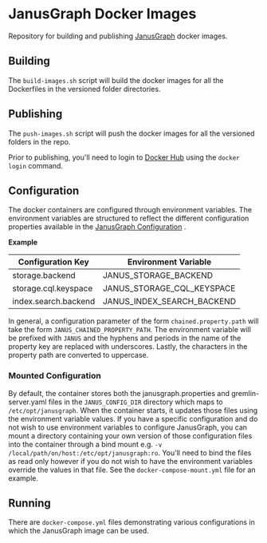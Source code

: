 # JanusGraph Docker Images #

Repository for building and publishing [JanusGraph][JG] docker images.

## Building ##

The `build-images.sh` script will build the docker images for all the Dockerfiles in the versioned
folder directories.

## Publishing ##

The `push-images.sh` script will push the docker images for all the versioned folders in the repo.

Prior to publishing, you'll need to login to [Docker Hub][DH] using the `docker login` command.

## Configuration ##

The docker containers are configured through environment variables. The environment variables are 
structured to reflect the different configuration properties available in the 
[JanusGraph Configuration][JG_CONFIG] .

**Example**

| Configuration Key       | Environment Variable        |
| ----------------------- | --------------------------- |
| storage.backend         | JANUS_STORAGE_BACKEND       |
| storage.cql.keyspace    | JANUS_STORAGE_CQL_KEYSPACE  |
| index.search.backend    | JANUS_INDEX_SEARCH_BACKEND  |


In general, a configuration parameter of the form `chained.property.path` will take the form
`JANUS_CHAINED_PROPERTY_PATH`. The environment variable will be prefixed with `JANUS` and the 
hyphens and periods in the name of the property key are replaced with underscores. Lastly, the
characters in the property path are converted to uppercase.

### Mounted Configuration ###

By default, the container stores both the janusgraph.properties and gremlin-server.yaml files
in the `JANUS_CONFIG_DIR` directory which maps to `/etc/opt/janusgraph`. When the container
starts, it updates those files using the environment variable values. If you have a specific
configuration and do not wish to use environment variables to configure JanusGraph, you can 
mount a directory containing your own version of those configuration files into the container
through a bind mount e.g. `-v /local/path/on/host:/etc/opt/janusgraph:ro`. You'll need to bind
the files as read only however if you do not wish to have the environment variables override the 
values in that file. See the `docker-compose-mount.yml` file for an example.

## Running ##

There are `docker-compose.yml` files demonstrating various configurations in which the JanusGraph
image can be used. 


[JG]: http://janusgraph.org/
[JG_CONFIG]: https://docs.janusgraph.org/latest/config-ref.html
[DH]: https://hub.docker.com/